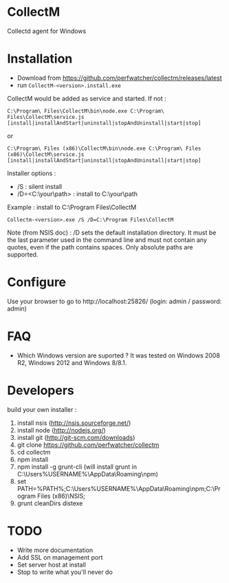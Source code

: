 CollectM
========

Collectd agent for Windows

Installation
============

* Download from https://github.com/perfwatcher/collectm/releases/latest
* run `CollectM-<version>.install.exe`

CollectM would be added as service and started. If not :
```
C:\Program\ Files\CollectM\bin\node.exe C:\Program\ Files\CollectM\service.js [install|installAndStart|uninstall|stopAndUninstall|start|stop]
```
or
```
C:\Program\ Files (x86)\CollectM\bin\node.exe C:\Program\ Files (x86)\CollectM\service.js [install|installAndStart|uninstall|stopAndUninstall|start|stop]
```

Installer options :
* /S : silent install
* /D=&lt;C:\your\path&gt; : install to C:\your\path

Example : install to C:\Program Files\CollectM

```
Collectm-<version>.exe /S /D=C:\Program Files\CollectM
```
Note (from NSIS doc) :
/D sets the default installation directory. It must be the last parameter used in the command line and must not contain any quotes, even if the path contains spaces. Only absolute paths are supported.

Configure
=========

Use your browser to go to http://localhost:25826/ (login: admin / password: admin)

FAQ
===
* Which Windows version are suported ? It was tested on Windows 2008 R2, Windows 2012 and Windows 8/8.1.

Developers
==========
build your own installer :

1. install nsis (http://nsis.sourceforge.net/)
2. install node (http://nodejs.org/)
3. install git (http://git-scm.com/downloads)
4. git clone https://github.com/perfwatcher/collectm
5. cd collectm
6. npm install
7. npm install -g grunt-cli (will install grunt in C:\Users\%USERNAME%\AppData\Roaming\npm)
8. set PATH=%PATH%;C:\Users\%USERNAME%\AppData\Roaming\npm\;C:\Program Files (x86)\NSIS\;
9. grunt cleanDirs distexe

TODO
====
* Write more documentation
* Add SSL on management port
* Set server host at install
* Stop to write what you'll never do
